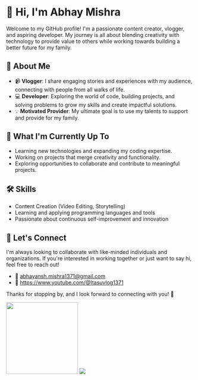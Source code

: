 # 👋 Hi, I'm Abhay Mishra

Welcome to my GitHub profile! I'm a passionate content creator, vlogger, and aspiring developer. My journey is all about blending creativity with technology to provide value to others while working towards building a better future for my family.  

## 🎥 About Me  
- 📹 **Vlogger**: I share engaging stories and experiences with my audience, connecting with people from all walks of life.  
- 💻 **Developer**: Exploring the world of code, building projects, and solving problems to grow my skills and create impactful solutions.  
- 💡 **Motivated Provider**: My ultimate goal is to use my talents to support and provide for my family.  

## 🌱 What I'm Currently Up To  
- Learning new technologies and expanding my coding expertise.  
- Working on projects that merge creativity and functionality.  
- Exploring opportunities to collaborate and contribute to meaningful projects.  

## 🛠️ Skills  
- Content Creation (Video Editing, Storytelling)  
- Learning and applying programming languages and tools  
- Passionate about continuous self-improvement and innovation  

## 🤝 Let's Connect  
I'm always looking to collaborate with like-minded individuals and organizations. If you're interested in working together or just want to say hi, feel free to reach out!  

- 📧 abhayansh.mishra1371@gmail.com 
- 🎥 https://www.youtube.com/@Itasuvlog1371  
  

Thanks for stopping by, and I look forward to connecting with you! 🙌  

 <img src="https://streak-stats.demolab.com/?user=AbhayMishra1371&theme=tokyonight&hide_border=true" height="193px"/>


  <img src="https://github-readme-activity-graph.vercel.app/graph/?username=AbhayMishra1371&theme=tokyo-night&hide_border=true&area=true">
